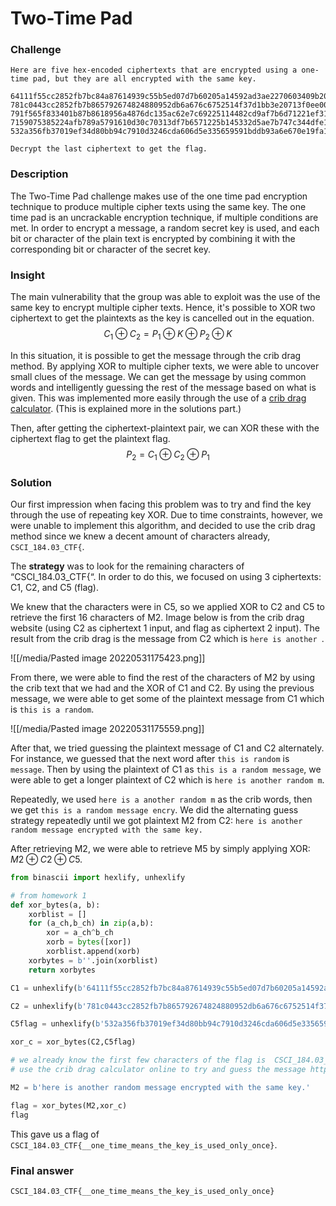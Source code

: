 # Two-Time Pad

### Challenge
```
Here are five hex-encoded ciphertexts that are encrypted using a one-time pad, but they are all encrypted with the same key.

64111f55cc2852fb7bc84a87614939c55b5ed07d7b60205a14592ad3ae2270603409b20c8db4f7f57bd284ec385e56d444d2ddf9ef1d5dddbcb4a4 781c0443cc2852fb7b865792674824880952db6a676c6752514f37d1bb3e20713f0ee00294b4fab12fcd88b83f104791559bc3fda2081cd2f7e3a4 791f565f833401b87b8618956a4876dc135ac62e7c69225114482cd9af7b6d71221ef31c81e0f7b47c9a83a9325e139d55d8c2e5bf1959ddb2deb0 7159075385224afb789a5791610d30c70313df7b6571225b145332d5ae7b747c344dfe1a9eb9bfb160ddc1ad39541391559bdbf5a30159ddb2f3fe 532a356fb37019ef34d80bb94c7910d3246cda606d5e335659591bddb93a6e670e19fa1ebbabfaac50d392932243569d6fd4def0b63253d7f1fff7

Decrypt the last ciphertext to get the flag.
```

### Description
The Two-Time Pad challenge makes use of the one time pad encryption technique to produce multiple cipher texts using the same key. The one time pad is an uncrackable encryption technique, if multiple conditions are met. In order to encrypt a message, a random secret key is used, and each bit or character of the plain text is encrypted by combining it with the corresponding bit or character of the secret key. 


### Insight
The main vulnerability that the group was able to exploit was the use of the same key to encrypt multiple cipher texts. Hence, it's possible to XOR two ciphertext to get the plaintexts as the key is cancelled out in the equation.
$$C_{1} \oplus C_2 = P_1 \oplus K \oplus P_2 \oplus K$$

In this situation, it is possible to get the message through the crib drag method. By applying XOR to multiple cipher texts, we were able to uncover small clues of the message. We can get the message by using common words and intelligently guessing the rest of the message based on what is given. This was implemented more easily through the use of a [crib drag calculator](https://toolbox.lotusfa.com/crib_drag/). (This is explained more in the solutions part.)

Then, after getting the ciphertext-plaintext pair, we can XOR these with the ciphertext flag to get the plaintext flag. 
$$P_2 = C_{1} \oplus C_2 \oplus P_1$$


### Solution
Our first impression when facing this problem was to try and find the key through the use of repeating key XOR. Due to time constraints, however, we were unable to implement this algorithm, and decided to use the crib drag method since we knew a decent amount of characters already, `CSCI_184.03_CTF{`. 

The **strategy** was to look for the remaining characters of “CSCI_184.03_CTF{“. In order to do this, we focused on using 3 ciphertexts: C1, C2, and C5 (flag). 

We knew that the characters were in C5, so we applied XOR to C2 and C5 to retrieve the first 16 characters of M2. Image below is from the crib drag website (using C2 as ciphertext 1 input, and flag as ciphertext 2 input). The result from the crib drag is the message from C2 which is `here is another `.

![[/media/Pasted image 20220531175423.png]]

From there, we were able to find the rest of the characters of M2 by using the crib text that we had and the XOR of C1 and C2. By using the previous message, we were able to get some of the plaintext message from C1 which is `this is a random`. 

![[/media/Pasted image 20220531175559.png]]


After that, we tried guessing the plaintext message of C1 and C2 alternately. For instance, we guessed that the next word after `this is random` is  `message`. Then by using the plaintext of C1 as `this is a random message`, we were able to get a longer plaintext of C2 which is `here is another random m`. 

Repeatedly, we used `here is a another random m` as the crib words, then we get `this is a random message encry`. We did the alternating guess strategy repeatedly until we got plaintext M2 from C2: `here is another random message encrypted with the same key.`

After retrieving M2, we were able to retrieve M5 by simply applying XOR: $M2 \oplus C2 \oplus C5$. 

```python
from binascii import hexlify, unhexlify

# from homework 1
def xor_bytes(a, b):
    xorblist = []
    for (a_ch,b_ch) in zip(a,b):
        xor = a_ch^b_ch
        xorb = bytes([xor])
        xorblist.append(xorb)
    xorbytes = b''.join(xorblist)
    return xorbytes

C1 = unhexlify(b'64111f55cc2852fb7bc84a87614939c55b5ed07d7b60205a14592ad3ae2270603409b20c8db4f7f57bd284ec385e56d444d2ddf9ef1d5dddbcb4a4')

C2 = unhexlify(b'781c0443cc2852fb7b865792674824880952db6a676c6752514f37d1bb3e20713f0ee00294b4fab12fcd88b83f104791559bc3fda2081cd2f7e3a4')

C5flag = unhexlify(b'532a356fb37019ef34d80bb94c7910d3246cda606d5e335659591bddb93a6e670e19fa1ebbabfaac50d392932243569d6fd4def0b63253d7f1fff7')

xor_c = xor_bytes(C2,C5flag)

# we already know the first few characters of the flag is  CSCI_184.03_CTF{ (len=16)
# use the crib drag calculator online to try and guess the message https://toolbox.lotusfa.com/crib_drag/

M2 = b'here is another random message encrypted with the same key.'

flag = xor_bytes(M2,xor_c)
flag
```

This gave us a flag of `CSCI_184.03_CTF{__one_time_means_the_key_is_used_only_once}`.


### Final answer 
`CSCI_184.03_CTF{__one_time_means_the_key_is_used_only_once}`
